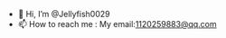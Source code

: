 - 👋 Hi, I’m @Jellyfish0029
- 📫 How to reach me :
My email:1120259883@qq.com
<!---
Jellyfish0029/Jellyfish0029 is a ✨ special ✨ repository because its `README.md` (this file) appears on your GitHub profile.
You can click the Preview link to take a look at your changes.
--->
